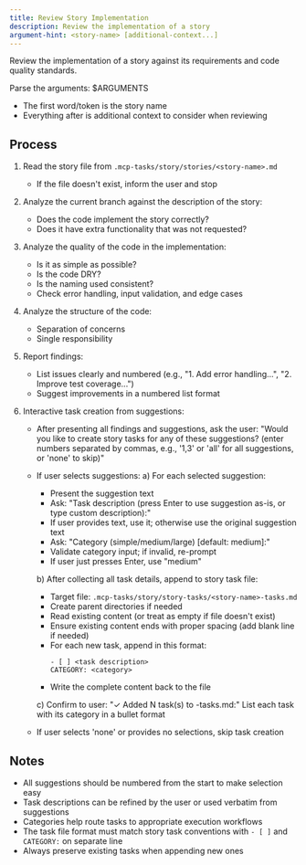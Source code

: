 ```yaml
---
title: Review Story Implementation
description: Review the implementation of a story
argument-hint: <story-name> [additional-context...]
---
```


Review the implementation of a story against its requirements and code quality standards.

Parse the arguments: $ARGUMENTS
- The first word/token is the story name
- Everything after is additional context to consider when reviewing

## Process

1. Read the story file from `.mcp-tasks/story/stories/<story-name>.md`
   - If the file doesn't exist, inform the user and stop

2. Analyze the current branch against the description of the story:
   - Does the code implement the story correctly?
   - Does it have extra functionality that was not requested?

3. Analyze the quality of the code in the implementation:
   - Is it as simple as possible?
   - Is the code DRY?
   - Is the naming used consistent?
   - Check error handling, input validation, and edge cases

4. Analyze the structure of the code:
   - Separation of concerns
   - Single responsibility

5. Report findings:
   - List issues clearly and numbered (e.g., "1. Add error handling...", "2. Improve test coverage...")
   - Suggest improvements in a numbered list format

6. Interactive task creation from suggestions:
   - After presenting all findings and suggestions, ask the user:
     "Would you like to create story tasks for any of these suggestions? (enter numbers separated by commas, e.g., '1,3' or 'all' for all suggestions, or 'none' to skip)"
   
   - If user selects suggestions:
     a) For each selected suggestion:
        - Present the suggestion text
        - Ask: "Task description (press Enter to use suggestion as-is, or type custom description):"
        - If user provides text, use it; otherwise use the original suggestion text
        - Ask: "Category (simple/medium/large) [default: medium]:"
        - Validate category input; if invalid, re-prompt
        - If user just presses Enter, use "medium"
     
     b) After collecting all task details, append to story task file:
        - Target file: `.mcp-tasks/story/story-tasks/<story-name>-tasks.md`
        - Create parent directories if needed
        - Read existing content (or treat as empty if file doesn't exist)
        - Ensure existing content ends with proper spacing (add blank line if needed)
        - For each new task, append in this format:
          ```
          - [ ] <task description>
          CATEGORY: <category>
          
          ```
        - Write the complete content back to the file
     
     c) Confirm to user:
        "✓ Added N task(s) to <story-name>-tasks.md:"
        List each task with its category in a bullet format

   - If user selects 'none' or provides no selections, skip task creation

## Notes

- All suggestions should be numbered from the start to make selection easy
- Task descriptions can be refined by the user or used verbatim from suggestions
- Categories help route tasks to appropriate execution workflows
- The task file format must match story task conventions with `- [ ]` and `CATEGORY:` on separate line
- Always preserve existing tasks when appending new ones
